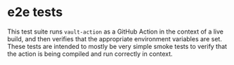 # e2e tests

This test suite runs `vault-action` as a GitHub Action in the context of a live
build, and then verifies that the appropriate environment variables are set.
These tests are intended to mostly be very simple smoke tests to verify that
the action is being compiled and run correctly in context.
